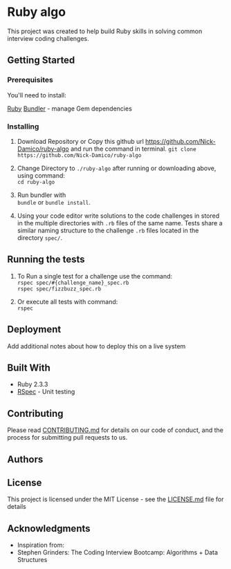 # Ruby algo

This project was created to help build Ruby skills in solving common interview
coding challenges.

## Getting Started

### Prerequisites

You'll need to install:

[Ruby](https://www.ruby-lang.org/en/)
[Bundler](https://bundler.io/) - manage Gem dependencies

### Installing

1. Download Repository or Copy this github url https://github.com/Nick-Damico/ruby-algo
 and run the command in terminal.
 `git clone https://github.com/Nick-Damico/ruby-algo`

2. Change Directory to `./ruby-algo` after running or downloading above,<br/>
   using command:<br/>
   `cd ruby-algo`

3. Run bundler with<br/>
`bundle` or `bundle install`.

4. Using your code editor write solutions to the code challenges in stored in the
multiple directories with `.rb` files of the same name. Tests share a similar naming
structure to the challenge `.rb` files located in the directory `spec/`.

## Running the tests

1. To Run a single test for a challenge use the command:
<br/>`rspec spec/#{challenge_name}_spec.rb`
<br/>`rspec spec/fizzbuzz_spec.rb`

2. Or execute all tests with command:
<br/>`rspec`

## Deployment

Add additional notes about how to deploy this on a live system

## Built With
* Ruby 2.3.3
* [RSpec](https://github.com/rspec/rspec) - Unit testing

## Contributing

Please read [CONTRIBUTING.md]() for details on our code of conduct, and the process for submitting pull requests to us.

## Authors

## License

This project is licensed under the MIT License - see the [LICENSE.md](LICENSE.md) file for details

## Acknowledgments
* Inspiration from:
* Stephen Grinders: The Coding Interview Bootcamp: Algorithms + Data Structures
